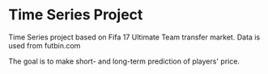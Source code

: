 # Time Series Project

Time Series project based on Fifa 17 Ultimate Team transfer market. Data is used from futbin.com

The goal is to make short- and long-term prediction of players' price.
